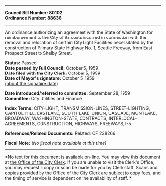 * * * * *  
  
**Council Bill Number: [](#h0)[](#h2)80102**   
**Ordinance Number: 88636**  
  
* * * * *  
  
An ordinance authorizing an agreement with the State of Washington for reimbursement to the City of its costs incurred in connection with the removal and relocation of certain City Light Facilities necessitated by the construction of Primary State Highway No. 1, Seattle Freeway, from East Prospect Street to Shelby Street.  
  
**Status:** Passed   
**Date passed by Full Council:** October 5, 1959   
**Date filed with the City Clerk:** October 5, 1959   
**Date of Mayor's signature:** October 5, 1959   
[(about the signature date)](/~public/approvaldate.htm)   
  
  
**Date introduced/referred to committee:** September 28, 1959   
**Committee:** City Utilities and Finance   
  
**Index Terms:** CITY-LIGHT, TRANSMISSION-LINES, STREET-LIGHTING, CAPITOL-HILL, EASTLAKE, SOUTH-LAKE-UNION, CASCADE, MONTLAKE, BROADWAY, WASHINGTON-STATE, CONTRACTS, INTERLOCAL-AGREEMENTS, CONSTRUCTION, HIGHWAYS, FREEWAYS, I-5  
  
**References/Related Documents:** Related: CF 238266  
  
**Fiscal Note:** *(No fiscal note available at this time)*  
  
* * * * *  
  
*No text for this document is available on-line. You may view this document at [the Office of the City Clerk](http://www.seattle.gov/leg/clerk/contactUs.htm). If you are unable to visit the Clerk's Office, you may request a copy or scan be made for you by Clerk staff. Scans and copies provided by the Office of the City Clerk are subject to [copy fees](http://clerk.seattle.gov/~public/clerkfees.htm), and the timing of service is dependent on the availability of staff. *  
  
  
